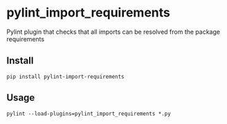 # pylint_import_requirements
Pylint plugin that checks that all imports can be resolved from the package requirements

## Install
```
pip install pylint-import-requirements
```

## Usage
```
pylint --load-plugins=pylint_import_requirements *.py
```
